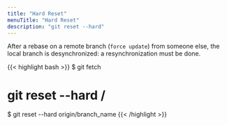 ```yaml
---
title: "Hard Reset"
menuTitle: "Hard Reset"
description: "git reset --hard"
---
```


After a rebase on a remote branch (`force update`) from someone else, the local branch is desynchronized: a
resynchronization must be done.

{{< highlight bash >}}
$ git fetch
# git reset --hard <repo name>/<branch name>
$ git reset --hard origin/branch_name
{{< /highlight >}}
